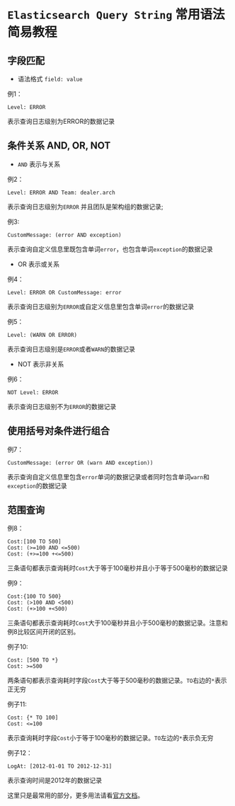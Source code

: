 # `Elasticsearch Query String` 常用语法简易教程

## 字段匹配

* 语法格式 `field: value`

例1：
 
```
Level: ERROR
```

表示查询日志级别为ERROR的数据记录

## 条件关系 AND, OR, NOT

* `AND` 表示与关系

例2：

```
Level: ERROR AND Team: dealer.arch
```

表示查询日志级别为`ERROR` 并且团队是架构组的数据记录;

例3:

```
CustomMessage: (error AND exception)
```

表示查询自定义信息里既包含单词`error`，也包含单词`exception`的数据记录

* OR 表示或关系

例4：
```
Level: ERROR OR CustomMessage: error
```

表示查询日志级别为`ERROR`或自定义信息里包含单词`error`的数据记录

例5：
```
Level: (WARN OR ERROR)
```

表示查询日志级别是`ERROR`或者`WARN`的数据记录

* NOT 表示非关系

例6：
```
NOT Level: ERROR
```

表示查询日志级别不为`ERROR`的数据记录

## 使用括号对条件进行组合

例7：
```
CustomMessage: (error OR (warn AND exception)) 
```

表示查询自定义信息里包含`error`单词的数据记录或者同时包含单词`warn`和`exception`的数据记录

## 范围查询

例8：
```
Cost:[100 TO 500]
Cost: (>=100 AND <=500)
Cost: (+>=100 +<=500)
```

三条语句都表示查询耗时`Cost`大于等于100毫秒并且小于等于500毫秒的数据记录

例9：

```
Cost:{100 TO 500}
Cost: (>100 AND <500)
Cost: (+>100 +<500)
```

三条语句都表示查询耗时`Cost`大于100毫秒并且小于500毫秒的数据记录。注意和例8比较区间开闭的区别。

例子10:
```
Cost: [500 TO *}
Cost: >=500
```

两条语句都表示查询耗时字段`Cost`大于等于500毫秒的数据记录。`TO`右边的`*`表示正无穷

例子11:
```
Cost: {* TO 100]
Cost: <=100
```

表示查询耗时字段`Cost`小于等于100毫秒的数据记录。`TO`左边的`*`表示负无穷

例子12：
```
LogAt: [2012-01-01 TO 2012-12-31]
```
表示查询时间是2012年的数据记录

这里只是最常用的部分，更多用法请看<a href="https://www.elastic.co/guide/en/elasticsearch/reference/current/query-dsl-query-string-query.html#query-string-syntax" target="_blank">官方文档</a>。



